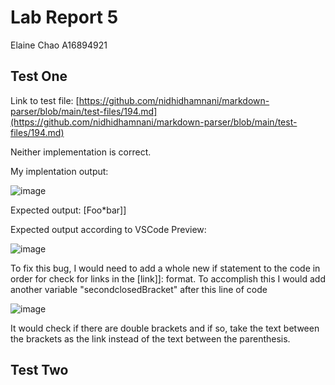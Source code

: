 # Lab Report 5
Elaine Chao
A16894921

## Test One
Link to test file: [https://github.com/nidhidhamnani/markdown-parser/blob/main/test-files/194.md](https://github.com/nidhidhamnani/markdown-parser/blob/main/test-files/194.md)

Neither implementation is correct.

My implentation output:

![image](https://user-images.githubusercontent.com/34292064/172263713-d7eb8476-5b45-4350-a040-269a2fb9141d.png)

Expected output: \[Foo*bar\]\]

Expected output according to VSCode Preview:

![image](https://user-images.githubusercontent.com/34292064/172263542-6879c327-59f3-469c-9773-377decd19123.png)

To fix this bug, I would need to add a whole new if statement to the code in order for check for links in the \[link\]\]: format. To accomplish this I would add another variable "secondclosedBracket" after this line of code

![image](https://user-images.githubusercontent.com/34292064/172264385-c7de52a4-8a04-416b-b2c1-9c242e28fccc.png)

It would check if there are double brackets and if so, take the text between the brackets as the link instead of the text between the parenthesis.

## Test Two
